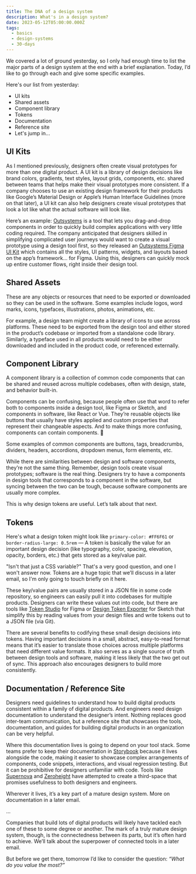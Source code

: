 ```yaml
---
title: The DNA of a design system
description: What's in a design system?
date: 2023-05-12T05:00:00.000Z
tags:
  - basics
  - design-systems
  - 30-days
---
```


We covered a lot of ground yesterday, so I only had enough time to list the major parts of a design system at the end with a brief explanation. Today, I’d like to go through each and give some specific examples.

Here's our list from yesterday:

- UI kits
- Shared assets
- Component library
- Tokens
- Documentation
- Reference site
- Let's jump in...

## UI Kits

As I mentioned previously, designers often create visual prototypes for more than one digital product. A UI kit is a library of design decisions like brand colors, gradients, text styles, layout grids, components, etc. shared between teams that helps make their visual prototypes more consistent. If a company chooses to use an existing design framework for their products like Google’s Material Design or Apple’s Human Interface Guidelines (more on that later), a UI kit can also help designers create visual prototypes that look a lot like what the actual software will look like.

Here’s an example: [Outsystems]([https://](https://www.outsystems.com/)) is a tool that lets you drag-and-drop components in order to quickly build complex applications with very little coding required. The company anticipated that designers skilled in simplifying complicated user journeys would want to create a visual prototype using a design tool first, so they released an [Outsystems Figma UI Kit](https://www.outsystems.com/product-updates/outsystems-ui-figma/) which contains all the styles, UI patterns, widgets, and layouts based on the app’s framework… for Figma. Using this, designers can quickly mock up entire customer flows, right inside their design tool.

## Shared Assets

These are any objects or resources that need to be exported or downloaded so they can be used in the software. Some examples include logos, word marks, icons, typefaces, illustrations, photos, animations, etc.

For example, a design team might create a library of icons to use across platforms. These need to be exported from the design tool and either stored in the product’s codebase or imported from a standalone code library. Similarly, a typeface used in all products would need to be either downloaded and included in the product code, or referenced externally.

## Component Library

A component library is a collection of common code components that can be shared and reused across multiple codebases, often with design, state, and behavior built-in.

Components can be confusing, because people often use that word to refer both to components inside a design tool, like Figma or Sketch, and components in software, like React or Vue. They’re reusable objects like buttons that usually have styles applied and custom properties that represent their changeable aspects. And to make things more confusing, components can contain components. 🤯

Some examples of common components are buttons, tags, breadcrumbs, dividers, headers, accordions, dropdown menus, form elements, etc.

While there are similarities between design and software components, they’re not the same thing. Remember, design tools create visual prototypes; software is the real thing. Designers try to have a components in design tools that corresponds to a component in the software, but syncing between the two can be tough, because software components are usually more complex.

This is why design tokens are useful. Let’s talk about that next.

## Tokens

Here's what a design token might look like `primary-color: #FF6F61` or `border-radius-large: 0.5rem` — A token is basically the value for an important design decision (like typography, color, spacing, elevation, opacity, borders, etc.) that gets stored as a key/value pair.

"Isn't that just a CSS variable?" That's a very good question, and one I won't answer now. Tokens are a huge topic that we’ll discuss in a later email, so I'm only going to touch briefly on it here.

These key/value pairs are usually stored in a JSON file in some code repository, so engineers can easily pull it into codebases for multiple products. Designers can write these values out into code, but there are tools like [Token Studio](https://tokens.studio/) for Figma or [Design Token Exporter](https://sketchelements.com/plugins/design-token-exporter/) for Sketch that simplify this by reading values from your design files and write tokens out to a JSON file (via Git).

There are several benefits to codifying these small design decisions into tokens. Having important decisions in a small, abstract, easy-to-read format means that it’s easier to translate those choices across multiple platforms that need different value formats. It also serves as a single source of truth between design tools and software, making it less likely that the two get out of sync. This approach also encourages designers to build more consistently.

## Documentation / Reference Site

Designers need guidelines to understand how to build digital products consistent within a family of digital products. And engineers need design documentation to understand the designer’s intent. Nothing replaces good inter-team communication, but a reference site that showcases the tools, documentation, and guides for building digital products in an organization can be very helpful.

Where this documentation lives is going to depend on your tool stack. Some teams prefer to keep their documentation in [Storybook](https://storybook.js.org/) because it lives alongside the code, making it easier to showcase complex arrangements of components, code snippets, interactions, and visual regression testing. But it can be prohibitive for designers unfamiliar with code. Tools like [Supernova](https://www.supernova.io/) and [Zeroheight](https://zeroheight.com/) have attempted to create a third-space that promises usefulness to both designers and engineers.

Wherever it lives, it’s a key part of a mature design system. More on documentation in a later email.

...

Companies that build lots of digital products will likely have tackled each one of these to some degree or another. The mark of a truly mature design system, though, is the connectedness between its parts, but it’s often hard to achieve. We’ll talk about the superpower of connected tools in a later email.

But before we get there, tomorrow I’d like to consider the question: *“What do you value the most?”*